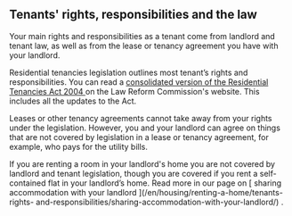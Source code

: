 ##  Tenants' rights, responsibilities and the law

Your main rights and responsibilities as a tenant come from landlord and
tenant law, as well as from the lease or tenancy agreement you have with your
landlord.

Residential tenancies legislation outlines most tenant’s rights and
responsibilities. You can read a [ consolidated version of the Residential
Tenancies Act 2004
](http://revisedacts.lawreform.ie/eli/2004/act/27/revised/en/pdf?annotations=true)
on the Law Reform Commission's website. This includes all the updates to the
Act.

Leases or other tenancy agreements cannot take away from your rights under the
legislation. However, you and your landlord can agree on things that are not
covered by legislation in a lease or tenancy agreement, for example, who pays
for the utility bills.

If you are renting a room in your landlord's home you are not covered by
landlord and tenant legislation, though you are covered if you rent a self-
contained flat in your landlord’s home. Read more in our page on [ sharing
accommodation with your landlord ](/en/housing/renting-a-home/tenants-rights-
and-responsibilities/sharing-accommodation-with-your-landlord/) .
